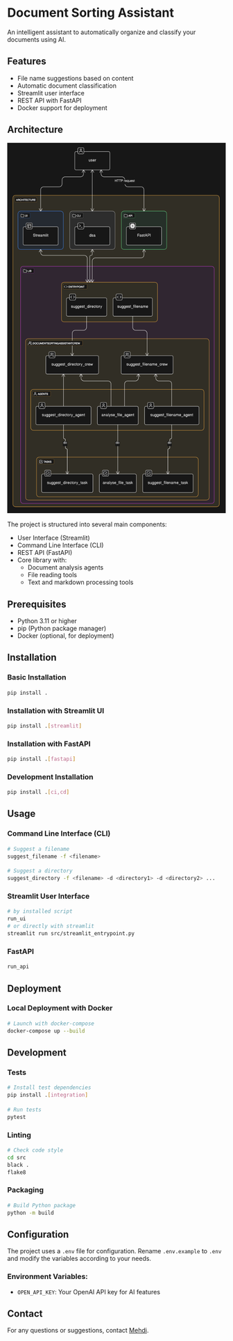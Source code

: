 # Document Sorting Assistant

An intelligent assistant to automatically organize and classify your documents using AI.

## Features

- File name suggestions based on content
- Automatic document classification
- Streamlit user interface
- REST API with FastAPI
- Docker support for deployment

## Architecture

![Project Architecture](docs/architecture.svg)

The project is structured into several main components:
- User Interface (Streamlit)
- Command Line Interface (CLI)
- REST API (FastAPI)
- Core library with:
  - Document analysis agents
  - File reading tools
  - Text and markdown processing tools

## Prerequisites

- Python 3.11 or higher
- pip (Python package manager)
- Docker (optional, for deployment)

## Installation

### Basic Installation
```bash
pip install .
```

### Installation with Streamlit UI
```bash
pip install .[streamlit]
```

### Installation with FastAPI
```bash
pip install .[fastapi]
```

### Development Installation
```bash
pip install .[ci,cd]
```

## Usage

### Command Line Interface (CLI)
```bash
# Suggest a filename
suggest_filename -f <filename>

# Suggest a directory
suggest_directory -f <filename> -d <directory1> -d <directory2> ...
```

### Streamlit User Interface
```bash
# by installed script
run_ui
# or directly with streamlit
streamlit run src/streamlit_entrypoint.py
```

### FastAPI
```bash
run_api
```

## Deployment

### Local Deployment with Docker
```bash
# Launch with docker-compose
docker-compose up --build
```

## Development

### Tests
```bash
# Install test dependencies
pip install .[integration]

# Run tests
pytest
```

### Linting
```bash
# Check code style
cd src
black .
flake8
```

### Packaging
```bash
# Build Python package
python -m build
```

## Configuration

The project uses a `.env` file for configuration. Rename `.env.example` to `.env` and modify the variables according to your needs.

### Environment Variables:
- `OPEN_API_KEY`: Your OpenAI API key for AI features

## Contact

For any questions or suggestions, contact [Mehdi](mailto:mehdi.halitim@foxonconsulting.com).
